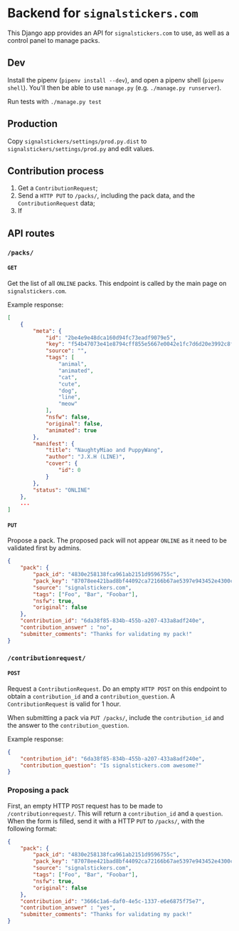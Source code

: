 # Backend for `signalstickers.com`

This Django app provides an API for `signalstickers.com` to use, as well as a
control panel to manage packs.


## Dev

Install the pipenv (`pipenv install --dev`), and open a pipenv shell (`pipenv
shell`). You'll then be able to use `manage.py` (e.g. `./manage.py runserver`).

Run tests with `./manage.py test`


## Production

Copy `signalstickers/settings/prod.py.dist` to `signalstickers/settings/prod.py`
and edit values.



## Contribution process

1. Get a `ContributionRequest`;
2. Send a `HTTP PUT` to `/packs/`, including the pack data, and the `ContributionRequest` data;
3. If 



## API routes

### `/packs/`

#### `GET`

Get the list of all `ONLINE` packs. This endpoint is called by the main page on
`signalstickers.com`.


Example response:

```json
[
    {
        "meta": {
            "id": "2be4e9e48dca160d94fc73eadf9079e5",
            "key": "f54b47073e41e8794cff855e5667e0042e1fc7d6d20e3992c8f08d5ca59dfaaf",
            "source": "",
            "tags": [
                "animal",
                "animated",
                "cat",
                "cute",
                "dog",
                "line",
                "meow"
            ],
            "nsfw": false,
            "original": false,
            "animated": true
        },
        "manifest": {
            "title": "NaughtyMiao and PuppyWang",
            "author": "J.X.H (LINE)",
            "cover": {
                "id": 0
            }
        },
        "status": "ONLINE"
    },
    ...
]
```

#### `PUT`

Propose a pack. The proposed pack will not appear `ONLINE` as it need to be
validated first by admins.


```json
{
    "pack": {
        "pack_id": "4830e258138fca961ab2151d9596755c", 
        "pack_key": "87078ee421bad8bf44092ca72166b67ae5397e943452e4300ced9367b7f6a1a1",
        "source": "signalstickers.com", 
        "tags": ["Foo", "Bar", "Foobar"], 
        "nsfw": true, 
        "original": false
    },
    "contribution_id": "6da38f85-834b-455b-a207-433a8adf240e",
    "contribution_answer" : "no",
    "submitter_comments": "Thanks for validating my pack!"
}
```

### `/contributionrequest/`

#### `POST`

Request a `ContributionRequest`. Do an empty `HTTP POST` on this endpoint to
obtain a `contribution_id` and a `contribution_question`. A
`ContributionRequest` is valid for 1 hour.

When submitting a pack via `PUT /packs/`, include the `contribution_id` and the
answer to the `contribution_question`.

Example response: 

```json
{
    "contribution_id": "6da38f85-834b-455b-a207-433a8adf240e",
    "contribution_question": "Is signalstickers.com awesome?"
}
```


### Proposing a pack

First, an empty HTTP `POST` request has to be made to `/contributionrequest/`.
This will return a `contribution_id` and a `question`. When the form is filled,
send it with a HTTP `PUT` to `/packs/`, with the following format:

```json
{
    "pack": {
        "pack_id": "4830e258138fca961ab2151d9596755c", 
        "pack_key": "87078ee421bad8bf44092ca72166b67ae5397e943452e4300ced9367b7f6a1a1",
        "source": "signalstickers.com", 
        "tags": ["Foo", "Bar", "Foobar"], 
        "nsfw": true, 
        "original": false
    },
    "contribution_id": "3666c1a6-daf0-4e5c-1337-e6e6875f75e7",
    "contribution_answer" : "yes",
    "submitter_comments": "Thanks for validating my pack!"
}
```